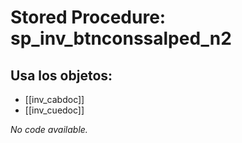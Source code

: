 # Stored Procedure: sp_inv_btnconssalped_n2

## Usa los objetos:
- [[inv_cabdoc]]
- [[inv_cuedoc]]

*No code available.*
